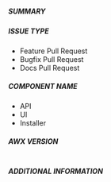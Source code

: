 ##### SUMMARY
<!--- Describe the change, including rationale and design decisions -->

<!---
If you are fixing an existing issue, please include "related #nnn" in your
commit message and your description; but you should still explain what
the change does.
-->

##### ISSUE TYPE
<!--- Pick one below and delete the rest: -->
 - Feature Pull Request
 - Bugfix Pull Request
 - Docs Pull Request

##### COMPONENT NAME
<!--- Name of the module/plugin/module/task -->
 - API
 - UI
 - Installer

##### AWX VERSION
<!--- Paste verbatim output from `make VERSION` between quotes below -->
```

```


##### ADDITIONAL INFORMATION
<!---
Include additional information to help people understand the change here.
For bugs that don't have a linked bug report, a step-by-step reproduction
of the problem is helpful.
  -->

<!--- Paste verbatim command output below, e.g. before and after your change -->
```

```

